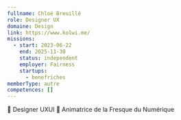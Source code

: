 ```yaml
---
fullname: Chloë Breuillé
role: Designer UX
domaine: Design
link: https://www.kolwi.me/
missions:
  - start: 2023-06-22
    end: 2025-11-30
    status: independent
    employer: Fairness
    startups:
      - benefriches
memberType: autre
competences: []
---
```

🎨 Designer UXUI 🧩 Animatrice de la Fresque du Numérique